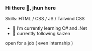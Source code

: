 ### Hi there 👋, jhun here



Skills:  HTML / CSS / JS / Tailwind CSS

- 🌱 I’m currently learning C# and .Net
- 🌱 currently following kaizen 


open for a job ( even internship )

